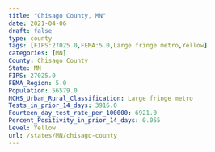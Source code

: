 ```yaml
---
title: "Chisago County, MN"
date: 2021-04-06
draft: false
type: county
tags: [FIPS:27025.0,FEMA:5.0,Large fringe metro,Yellow]
categories: [MN]
County: Chisago County
State: MN
FIPS: 27025.0
FEMA_Region: 5.0
Population: 56579.0
NCHS_Urban_Rural_Classification: Large fringe metro
Tests_in_prior_14_days: 3916.0
Fourteen_day_test_rate_per_100000: 6921.0
Percent_Positivity_in_prior_14_days: 0.055
Level: Yellow
url: /states/MN/chisago-county
---
```



